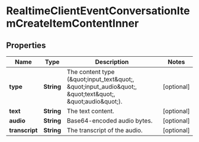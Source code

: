 

# RealtimeClientEventConversationItemCreateItemContentInner


## Properties

| Name | Type | Description | Notes |
|------------ | ------------- | ------------- | -------------|
|**type** | **String** | The content type (\&quot;input_text\&quot;, \&quot;input_audio\&quot;, \&quot;text\&quot;, \&quot;audio\&quot;). |  [optional] |
|**text** | **String** | The text content. |  [optional] |
|**audio** | **String** | Base64-encoded audio bytes. |  [optional] |
|**transcript** | **String** | The transcript of the audio. |  [optional] |



